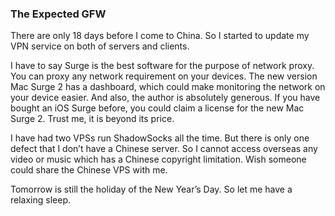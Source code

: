 ### The Expected GFW
There are only 18 days before I come to China. So I started to update my VPN service on both of servers and clients.

I have to say Surge is the best software for the purpose of network proxy. You can proxy any network requirement on your devices. The new version Mac Surge 2 has a dashboard, which could make monitoring the network on your device easier. And also, the author is absolutely generous. If you have bought an iOS Surge before, you could claim a license for the new Mac Surge 2. Trust me, it is beyond its price.

I have had two VPSs run ShadowSocks all the time. But there is only one defect that I don’t have a Chinese server. So I cannot access overseas any video or music which has a Chinese copyright limitation. Wish someone could share the Chinese VPS with me.

Tomorrow is still the holiday of the New Year’s Day. So let me have a relaxing sleep.
